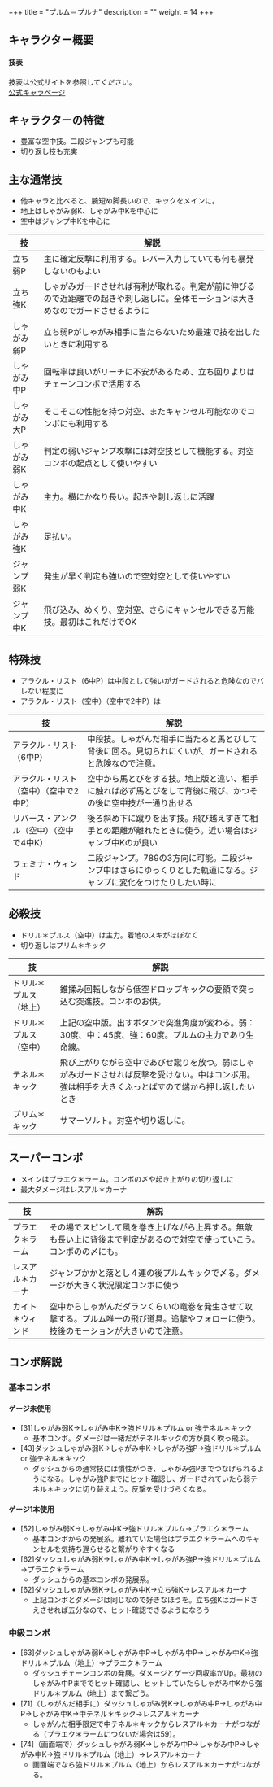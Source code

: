 +++
title = "プルム＝プルナ"
description = ""
weight = 14
+++

## キャラクター概要

#### 技表

技表は公式サイトを参照してください。  
[公式キャラページ](http://www.arika.co.jp/product/fexl_hp/jp/chara_jp/fexl_jp_chara14.html)

## キャラクターの特徴
- 豊富な空中技。二段ジャンプも可能
- 切り返し技も充実

## 主な通常技
- 他キャラと比べると、腕短め脚長いので、キックをメインに。  
- 地上はしゃがみ弱K、しゃがみ中Kを中心に
- 空中はジャンプ中Kを中心に

|技 |解説|
|---|----|
|立ち弱P|主に確定反撃に利用する。レバー入力していても何も暴発しないのもよい|
|立ち強K|しゃがみガードさせれば有利が取れる。判定が前に伸びるので近距離での起きや刺し返しに。全体モーションは大きめなのでガードさせるように|
|しゃがみ弱P|立ち弱Pがしゃがみ相手に当たらないため最速で技を出したいときに利用する|
|しゃがみ中P|回転率は良いがリーチに不安があるため、立ち回りよりはチェーンコンボで活用する|
|しゃがみ大P|そこそこの性能を持つ対空、またキャンセル可能なのでコンボにも利用する|
|しゃがみ弱K|判定の弱いジャンプ攻撃には対空技として機能する。対空コンボの起点として使いやすい|
|しゃがみ中K|主力。横にかなり長い。起きや刺し返しに活躍|
|しゃがみ強K|足払い。|
|ジャンプ弱K|発生が早く判定も強いので空対空として使いやすい|
|ジャンプ中K|飛び込み、めくり、空対空、さらにキャンセルできる万能技。最初はこれだけでOK|

## 特殊技
- アラクル・リスト（6中P）は中段として強いがガードされると危険なのでバレない程度に
- アラクル・リスト（空中）（空中で2中P）は

|技 |解説|
|---|----|
|アラクル・リスト（6中P）|中段技。しゃがんだ相手に当たると馬とびして背後に回る。見切られにくいが、ガードされると危険なので注意。|
|アラクル・リスト（空中）（空中で2中P）|空中から馬とびをする技。地上版と違い、相手に触れば必ず馬とびをして背後に飛び、かつその後に空中技が一通り出せる|
|リバース・アンクル（空中）（空中で4中K）|後ろ斜め下に蹴りを出す技。飛び越えすぎて相手との距離が離れたときに使う。近い場合はジャンブ中Kのが良い|
|フェミナ・ウィンド|二段ジャンプ。789の3方向に可能。二段ジャンプ中はさらにゆっくりとした軌道になる。ジャンプに変化をつけたりしたい時に|


## 必殺技
- ドリル＊プルス（空中）は主力。着地のスキがほぼなく
- 切り返しはプリム＊キック

|技 |解説|
|---|----|
|ドリル＊プルス（地上）|錐揉み回転しながら低空ドロップキックの要領で突っ込む突進技。コンボのお供。|
|ドリル＊プルス（空中）|上記の空中版。出すボタンで突進角度が変わる。弱：30度、中：45度、強：60度。プルムの主力であり生命線。|
|テネル＊キック|飛び上がりながら空中であびせ蹴りを放つ。弱はしゃがみガードさせれば反撃を受けない。中はコンボ用。強は相手を大きくふっとばすので端から押し返したいとき|
|プリム＊キック|サマーソルト。対空や切り返しに。|
 
## スーパーコンボ
- メインはプラエク＊ラーム。コンボの〆や起き上がりの切り返しに
- 最大ダメージはレスアル＊カーナ

|技 |解説|
|---|----|
|プラエク＊ラーム|その場でスピンして風を巻き上げながら上昇する。無敵も長い上に背後まで判定があるので対空で使っていこう。コンボのの〆にも。|
|レスアル＊カーナ|ジャンプかかと落とし４連の後プルムキックで〆る。ダメージが大きく状況限定コンボに使う|
|カイト＊ウィンド|空中からしゃがんだダランくらいの竜巻を発生させて攻撃する。プルム唯一の飛び道具。追撃やフォローに使う。技後のモーションが大きいので注意。|

## コンボ解説

### 基本コンボ

#### ゲージ未使用
- [31]しゃがみ弱K→しゃがみ中K→強ドリル＊プルム or 強テネル＊キック
    - 基本コンボ。ダメージは一緒だがテネルキックの方が良く吹っ飛ぶ。
- [43]ダッシュしゃがみ弱K→しゃがみ中K→しゃがみ強P→強ドリル＊プルム or 強テネル＊キック
    - ダッシュからの通常技には慣性がつき、しゃがみ強Pまでつなげられるようになる。しゃがみ強Pまでにヒット確認し、ガードされていたら弱テネル＊キックに切り替えよう。反撃を受けづらくなる。

#### ゲージ1本使用
- [52]しゃがみ弱K→しゃがみ中K→強ドリル＊プルム→プラエク＊ラーム
    - 基本コンボからの発展系。離れていた場合はプラエク＊ラームへのキャンセルを気持ち遅らせると繋がりやすくなる
- [62]ダッシュしゃがみ弱K→しゃがみ中K→しゃがみ強P→強ドリル＊プルム→プラエク＊ラーム
    - ダッシュからの基本コンボの発展系。
- [62]ダッシュしゃがみ弱K→しゃがみ中K→立ち強K→レスアル＊カーナ
    - 上記コンボとダメージは同じなので好きなほうを。立ち強Kはガードさえさせれば五分なので、ヒット確認できるようになろう

### 中級コンボ
- [63]ダッシュしゃがみ弱K→しゃがみ中P→しゃがみ中P→しゃがみ中K→強ドリル＊プルム（地上）→プラエク＊ラーム
    - ダッシュチェーンコンボの発展。ダメージとゲージ回収率がUp。最初のしゃがみ中Pまででヒット確認し、ヒットしていたらしゃがみ中Kから強ドリル＊プルム（地上）まで繋ごう。
- [71]（しゃがんだ相手に）ダッシュしゃがみ弱K→しゃがみ中P→しゃがみ中P→しゃがみ中K→中テネル＊キック→レスアル＊カーナ
    - しゃがんだ相手限定で中テネル＊キックからレスアル＊カーナがつながる（プラエク＊ラームにつないだ場合は59）。
- [74]（画面端で）ダッシュしゃがみ弱K→しゃがみ中P→しゃがみ中P→しゃがみ中K→強ドリル＊プルム（地上）→レスアル＊カーナ
    - 画面端でなら強ドリル＊プルム（地上）からレスアル＊カーナがつながる。

